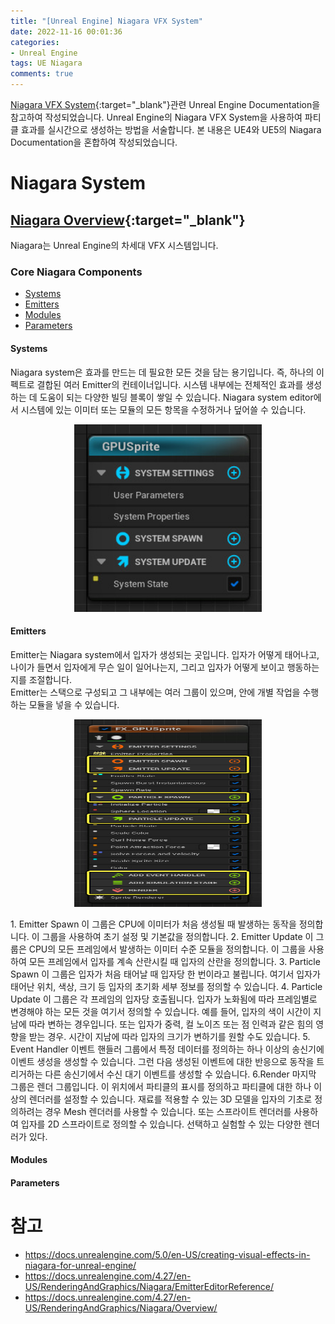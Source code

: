 ```yaml
---
title: "[Unreal Engine] Niagara VFX System"
date: 2022-11-16 00:01:36
categories:
- Unreal Engine
tags: UE Niagara
comments: true
---
```



[Niagara VFX System](https://docs.unrealengine.com/5.0/en-US/creating-visual-effects-in-niagara-for-unreal-engine/){:target="_blank"}관련 Unreal Engine Documentation을 참고하여 작성되었습니다. Unreal Engine의 Niagara VFX System을 사용하여 파티클 효과를 실시간으로 생성하는 방법을 서술합니다. 본 내용은 UE4와 UE5의 Niagara Documentation을 혼합하여 작성되었습니다. 

<!-- more -->

# Niagara System 
## [Niagara Overview](https://docs.unrealengine.com/5.0/en-US/overview-of-niagara-effects-for-unreal-engine/){:target="_blank"}
Niagara는 Unreal Engine의 차세대 VFX 시스템입니다.

### Core Niagara Components
* [Systems](#systems)
* [Emitters](#emitters)
* [Modules](#modules)
* [Parameters](#parameters)


#### Systems
Niagara system은 효과를 만드는 데 필요한 모든 것을 담는 용기입니다. 즉, 하나의 이펙트로 결합된 여러 Emitter의 컨테이너입니다. 시스템 내부에는 전체적인 효과를 생성하는 데 도움이 되는 다양한 빌딩 블록이 쌓일 수 있습니다. Niagara system editor에서 시스템에 있는 이미터 또는 모듈의 모든 항목을 수정하거나 덮어쓸 수 있습니다.
<p align="center"><img src="/assets/images/Image_UE5/01-niagara-system.webp" width="300" height="300" /> </p>

#### Emitters
Emitter는 Niagara system에서 입자가 생성되는 곳입니다. 입자가 어떻게 태어나고, 나이가 들면서 입자에게 무슨 일이 일어나는지, 그리고 입자가 어떻게 보이고 행동하는지를 조절합니다.  
Emitter는 스택으로 구성되고 그 내부에는 여러 그룹이 있으며, 안에 개별 작업을 수행하는 모듈을 넣을 수 있습니다.
<p align="center"><img src="/assets/images/Image_UE5/02-emitters-with-groups.webp" width="300" height="300" /> </p>
1. Emitter Spawn  
이 그룹은 CPU에 이미터가 처음 생성될 때 발생하는 동작을 정의합니다. 이 그룹을 사용하여 초기 설정 및 기본값을 정의합니다.
2. Emitter Update  
이 그룹은 CPU의 모든 프레임에서 발생하는 이미터 수준 모듈을 정의합니다. 이 그룹을 사용하여 모든 프레임에서 입자를 계속 산란시킬 때 입자의 산란을 정의합니다.
3. Particle Spawn  
이 그룹은 입자가 처음 태어날 때 입자당 한 번이라고 불립니다. 여기서 입자가 태어난 위치, 색상, 크기 등 입자의 초기화 세부 정보를 정의할 수 있습니다.
4. Particle Update  
이 그룹은 각 프레임의 입자당 호출됩니다. 입자가 노화됨에 따라 프레임별로 변경해야 하는 모든 것을 여기서 정의할 수 있습니다. 예를 들어, 입자의 색이 시간이 지남에 따라 변하는 경우입니다. 또는 입자가 중력, 컬 노이즈 또는 점 인력과 같은 힘의 영향을 받는 경우. 시간이 지남에 따라 입자의 크기가 변하기를 원할 수도 있습니다.
5. Event Handler  
이벤트 핸들러 그룹에서 특정 데이터를 정의하는 하나 이상의 송신기에 이벤트 생성을 생성할 수 있습니다. 그런 다음 생성된 이벤트에 대한 반응으로 동작을 트리거하는 다른 송신기에서 수신 대기 이벤트를 생성할 수 있습니다.
6.Render  
마지막 그룹은 렌더 그룹입니다. 이 위치에서 파티클의 표시를 정의하고 파티클에 대한 하나 이상의 렌더러를 설정할 수 있습니다. 재료를 적용할 수 있는 3D 모델을 입자의 기초로 정의하려는 경우 Mesh 렌더러를 사용할 수 있습니다. 또는 스프라이트 렌더러를 사용하여 입자를 2D 스프라이트로 정의할 수 있습니다. 선택하고 실험할 수 있는 다양한 렌더러가 있다.


#### Modules

#### Parameters

# 참고
* https://docs.unrealengine.com/5.0/en-US/creating-visual-effects-in-niagara-for-unreal-engine/
* https://docs.unrealengine.com/4.27/en-US/RenderingAndGraphics/Niagara/EmitterEditorReference/
* https://docs.unrealengine.com/4.27/en-US/RenderingAndGraphics/Niagara/Overview/
 